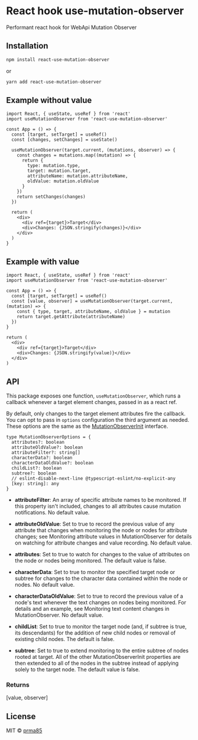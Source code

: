 # React hook use-mutation-observer

Performant react hook for WebApi Mutation Observer

## Installation

```bash
npm install react-use-mutation-observer
```

or

```bash
yarn add react-use-mutation-observer
```

## Example without value

```tsx
import React, { useState, useRef } from 'react'
import useMutationObserver from 'react-use-mutation-observer'

const App = () => {
  const [target, setTarget] = useRef()
  const [changes, setChanges] = useState()

  useMutationObserver(target.current, (mutations, observer) => {
    const changes = mutations.map((mutation) => {
      return {
        type: mutation.type,
        target: mutation.target,
        attributeName: mutation.attributeName,
        oldValue: mutation.oldValue
      }
    })
    return setChanges(changes)
  })

  return (
    <div>
      <div ref={target}>Target</div>
      <div>Changes: {JSON.stringify(changes)}</div>
    </div>
  )
}
```

## Example with value

```tsx
import React, { useState, useRef } from 'react'
import useMutationObserver from 'react-use-mutation-observer'

const App = () => {
  const [target, setTarget] = useRef()
  const [value, observer] = useMutationObserver(target.current, (mutation) => {
    const { type, target, attributeName, oldValue } = mutation
    return target.getAttribute(attributeName)
  })
}

return (
  <div>
    <div ref={target}>Target</div>
    <div>Changes: {JSON.stringify(value)}</div>
  </div>
)
```

## API

This package exposes one function, `useMutationObserver`, which runs a callback whenever a target element changes, passed in as a react ref.

By default, only changes to the target element attributes fire the callback. You can opt to pass in `options` configuration the third argument as needed. These options are the same as the [MutationObserverInit](https://developer.mozilla.org/en-US/docs/Web/API/MutationObserverInit) interface.

```tsx
type MutationObserverOptions = {
  attributes?: boolean
  attributeOldValue?: boolean
  attributeFilter?: string[]
  characterData?: boolean
  characterDataOldValue?: boolean
  childList?: boolean
  subtree?: boolean
  // eslint-disable-next-line @typescript-eslint/no-explicit-any
  [key: string]: any
}
```

- **attributeFilter**: An array of specific attribute names to be monitored. If this property isn't included, changes to all attributes cause mutation notifications. No default value.

- **attributeOldValue**: Set to true to record the previous value of any attribute that changes when monitoring the node or nodes for attribute changes; see Monitoring attribute values in MutationObserver for details on watching for attribute changes and value recording. No default value.

- **attributes**: Set to true to watch for changes to the value of attributes on the node or nodes being monitored. The default value is false.

- **characterData**: Set to true to monitor the specified target node or subtree for changes to the character data contained within the node or nodes. No default value.

- **characterDataOldValue**: Set to true to record the previous value of a node's text whenever the text changes on nodes being monitored. For details and an example, see Monitoring text content changes in MutationObserver. No default value.

- **childList**: Set to true to monitor the target node (and, if subtree is true, its descendants) for the addition of new child nodes or removal of existing child nodes. The default is false.

- **subtree**: Set to true to extend monitoring to the entire subtree of nodes rooted at target. All of the other MutationObserverInit properties are then extended to all of the nodes in the subtree instead of applying solely to the target node. The default value is false.

### Returns

[value, observer]

## License

MIT  © [prma85](github.com/prma85)
